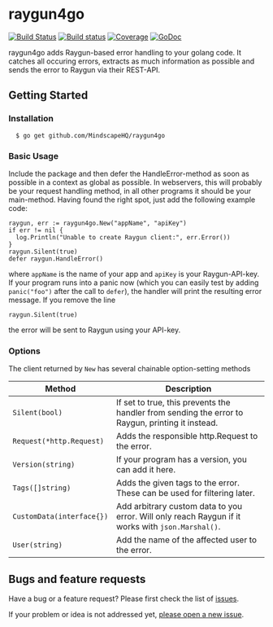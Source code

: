# raygun4go
[![Build Status](https://travis-ci.org/MindscapeHQ/raygun4go.svg?branch=master)](https://travis-ci.org/MindscapeHQ/raygun4go)
[![Build status](https://ci.appveyor.com/api/projects/status/9pqk769jaxfxp0bb/branch/master?svg=true)](https://ci.appveyor.com/project/kaeuferportal-oss/raygun4go/branch/master)
[![Coverage](http://gocover.io/_badge/github.com/MindscapeHQ/raygun4go)](http://gocover.io/github.com/MindscapeHQ/raygun4go)
[![GoDoc](https://godoc.org/github.com/MindscapeHQ/raygun4go?status.svg)](http://godoc.org/github.com/MindscapeHQ/raygun4go)

raygun4go adds Raygun-based error handling to your golang code. It catches all
occuring errors, extracts as much information as possible and sends the error
to Raygun via their REST-API.

## Getting Started

### Installation
```
  $ go get github.com/MindscapeHQ/raygun4go
```

### Basic Usage

Include the package and then defer the HandleError-method as soon as possible
in a context as global as possible. In webservers, this will probably be your
request handling method, in all other programs it should be your main-method.
Having found the right spot, just add the following example code:

```
raygun, err := raygun4go.New("appName", "apiKey")
if err != nil {
  log.Println("Unable to create Raygun client:", err.Error())
}
raygun.Silent(true)
defer raygun.HandleError()
```

where ``appName`` is the name of your app and ``apiKey`` is your
Raygun-API-key. If your program runs into a panic now (which you can easily
test by adding ``panic("foo")`` after the call to ``defer``), the handler will
print the resulting error message. If you remove the line
```
raygun.Silent(true)
```
the error will be sent to Raygun using your API-key.

### Options

The client returned by ``New`` has several chainable option-setting methods

Method                    | Description
--------------------------|------------------------------------------------------------
`Silent(bool)`            | If set to true, this prevents the handler from sending the error to Raygun, printing it instead.
`Request(*http.Request)`  | Adds the responsible http.Request to the error.
`Version(string)`         | If your program has a version, you can add it here.
`Tags([]string)`          | Adds the given tags to the error. These can be used for filtering later.
`CustomData(interface{})` | Add arbitrary custom data to you error. Will only reach Raygun if it works with `json.Marshal()`.
`User(string)`            | Add the name of the affected user to the error.

## Bugs and feature requests

Have a bug or a feature request? Please first check the list of
[issues](https://github.com/MindscapeHQ/raygun4go/issues).

If your problem or idea is not addressed yet, [please open a new
issue](https://github.com/MindscapeHQ/raygun4go/issues/new).
